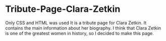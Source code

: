 # Tribute-Page-Clara-Zetkin
Only CSS and HTML was used
It is a tribute page for Clara Zetkin. It contains the main information about her biography.
I think that Clara Zetkin is one of the greatest women in history, so I decided to make this page.
